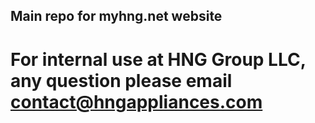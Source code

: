 ## Main repo for myhng.net website
# For internal use at HNG Group LLC, any question please email contact@hngappliances.com
